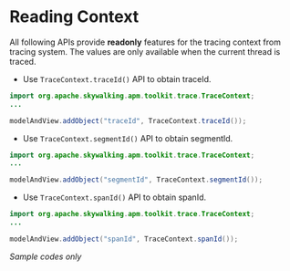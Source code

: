 # Reading Context

All following APIs provide **readonly** features for the tracing context from tracing system.
The values are only available when the current thread is traced.

* Use `TraceContext.traceId()` API to obtain traceId.
```java
import org.apache.skywalking.apm.toolkit.trace.TraceContext;
...

modelAndView.addObject("traceId", TraceContext.traceId());
```
* Use `TraceContext.segmentId()` API to obtain segmentId.
```java
import org.apache.skywalking.apm.toolkit.trace.TraceContext;
...

modelAndView.addObject("segmentId", TraceContext.segmentId());
```

* Use `TraceContext.spanId()` API to obtain spanId.
```java
import org.apache.skywalking.apm.toolkit.trace.TraceContext;
...

modelAndView.addObject("spanId", TraceContext.spanId());
```
_Sample codes only_